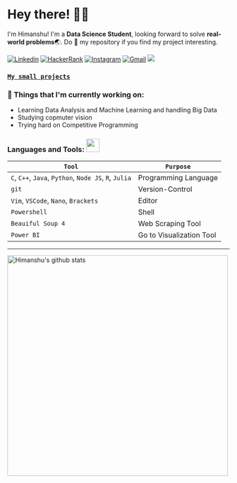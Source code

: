 <!-- Greeting -->
# Hey there! :wave::smiley:

<!--Introduction -->
I'm Himanshu! I'm a **Data Science Student**, looking forward to solve **real-world problems**:earth_asia:. Do :star2: my repository if you find my project interesting.
<br>

<!-- Your badges -->
[![Linkedin](https://img.shields.io/badge/-Himanshu-blue?style=flat&logo=Linkedin&logoColor=white)](https://www.linkedin.com/in/himanshu-negi-232566198/)
[![HackerRank](https://img.shields.io/badge/-Vicky_2000-islamicgreen?style=flat&logo=HackerRank&logoColor=black)](http://www.hackerrank.com/Vicky_2000)
[![Instagram](https://img.shields.io/badge/-hmmmanshu-c13584?style=flat&labelColor=c13584&logo=instagram&logoColor=white)](https://www.instagram.com/hmmmanshu/)
[![Gmail](https://img.shields.io/badge/-hnegi12345-c14438?style=flat&logo=Gmail&logoColor=white)](mailto:hnegi12345@gmail.com)
![](https://komarev.com/ghpvc/?username=Bot-7037&style=flat)

### [**`My small projects`**](https://bot-7037.github.io/Projects/)<br>
### 💼  Things that I'm currently working on: 
* Learning Data Analysis and Machine Learning and handling Big Data
* Studying copmuter vision
* Trying hard on Competitive Programming
 ### Languages and Tools: <img src="https://media.giphy.com/media/WUlplcMpOCEmTGBtBW/giphy.gif" width="30">
 `Tool` | `Purpose`
---|---
`C`, `C++`, `Java`, `Python`, `Node JS`, `R`, `Julia` | Programming Language
`git` | Version-Control
`Vim`, `VSCode`, `Nano`, `Brackets` | Editor
`Powershell`| Shell
`Beauiful Soup 4` | Web Scraping Tool
`Power BI` | Go to Visualization Tool
---
 
<p> <!-- GitHub README Stats -->
  <a href="https://github.com/Bot-7037?tab=repositories">
    <img width="500" height="auto" align="center" alt="Himanshu's github stats" 
         src="https://github-readme-stats.vercel.app/api?username=Bot-7037&show_icons=true&theme=algolia&count_private=true" />
   <!-- <img width="30%" height="auto" align="right" alt="Himanshu's github stats" 
         src="https://github-readme-stats.vercel.app/api/top-langs/?username=Bot-7037&layout=compact" />
  </a>

</p>

<h4 align="center"> Thanks for Visiting! :innocent:</h4>

:star: From [Himanshu Negu](https://github.com/Bot-7037)
